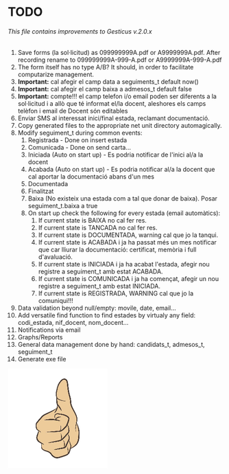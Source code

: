 # TODO

###### This file contains improvements to Gesticus v.2.0.x

1. Save forms (la sol·licitud) as 099999999A.pdf or A9999999A.pdf. After recording rename to 099999999A-999-A.pdf or A9999999A-999-A.pdf 
1. The form itself has no type A/B? It should, in order to facilitate computarize management.
1. __Important:__ cal afegir el camp data a seguiments_t default now()
1. __Important:__ cal afegir el camp baixa a admesos_t default false
1. __Important:__ compte!!! el camp telefon i/o email poden ser diferents a la sol·licitud i a allò que té informat el/la docent, aleshores els camps telèfon i email de Docent són editables 
1. Enviar SMS al interessat inici/final estada, reclamant documentació.
1. Copy generated files to the appropriate net unit directory automagically.
1. Modify seguiment_t during common events: 
   1. Registrada - Done on insert estada
   1. Comunicada - Done on send carta...
   1. Iniciada (Auto on start up) - Es podria notificar de l'inici al/a la docent
   1. Acabada (Auto on start up) - Es podria notificar al/a la docent que cal aportar la documentació abans d'un mes
   1. Documentada
   1. Finalitzat
   1. Baixa (No existeix una estada com a tal que donar de baixa). Posar seguiment_t.baixa a true
   1. On start up check the following for every estada (email automàtics):
      1. If current state is BAIXA no cal fer res.
      1. If current state is TANCADA no cal fer res.
      1. If current state is DOCUMENTADA, warning cal que jo la tanqui.
      1. If current state is ACABADA i ja ha passat més un mes notificar que car lliurar la documentació: certificat, memòria i full d'avaluació.
      1. If current state is INICIADA i ja ha acabat l'estada, afegir nou registre a seguiment_t amb estat ACABADA.
      1. If current state is COMUNICADA i ja ha començat, afegir un nou registre a seguiment_t amb estat INICIADA.
      1. If current state is REGISTRADA, WARNING cal que jo la comuniqui!!!
1. Data validation beyond null/empty: movile, date, email...
1. Add versatile find function to find estades by virtualy any field: codi_estada, nif_docent, nom_docent...
1. Notifications via email
1. Graphs/Reports
1. General data management done by hand: candidats_t, admesos_t, seguiment_t
1. Generate exe file

![Thumb Up](./thumb_up.jpg)